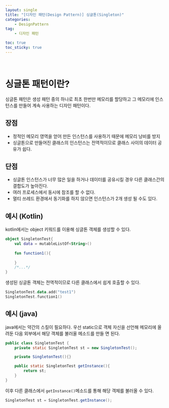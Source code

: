 ```yaml
---
layout: single
title: "[디자인 패턴(Design Pattern)] 싱글톤(Singleton)"
categories: 
    - DesignPattern
tag:
    - 디자인 패턴

toc: true
toc_sticky: true
---
```


<br>

# 싱글톤 패턴이란?
싱글톤 패턴은 생성 패턴 중의 하나로 최초 한번만 메모리를 할당하고 그 메모리에 인스턴스를 만들어 계속 사용하는 디자인 패턴이다.

## 장점
- 정적인 메모리 영역을 얻어 만든 인스턴스를 사용하기 때문에 메모리 낭비를 방지
- 싱글톤으로 만들어진 클래스의 인스턴스는 전역적이므로 클래스 사이의 데이터 공유가 쉽다.

## 단점
- 싱글톤 인스턴스가 너무 많은 일을 하거나 데이터를 공유시킬 경우 다른 클래스간의 결합도가 높아진다.
- 여러 프로세스에서 동시에 참조를 할 수 없다.
- 멀티 쓰레드 환경에서 동기화를 하지 않으면 인스턴스가 2개 생성 될 수도 있다.

## 예시 (Kotlin)
kotlin에서는 object 키워드를 이용해 싱글톤 객체를 생성할 수 있다.

```kotlin
object SingletonTest{
    val data = mutableListOf<String>()
    
    fun function1(){
        
    }
    /*...*/
}
```

생성된 싱글톤 객체는 전역적이므로 다른 클래스에서 쉽게 호출할 수 있다.

```kotlin
SingletonTest.data.add("test1")
SingletonTest.function1()
```

## 예시 (java)
java에서는 약간의 스킬이 필요하다. 우선 static으로 객체 자신을 선언해 메모리에 올려둔 다음 외부에서 해당 객체를 불러올 메소드를 만들 면 된다. 

```java
public class SingletonTest {
    private static SingletonTest st = new SingletonTest();

    private SingletonTest(){}

    public static SingletonTest getInstance(){
        return st;
    }
}
```
이후 다른 클래스에서 `getInstance()`메소드를 통해 해당 객체를 불러올 수 있다.
```java
SingletonTest st = SingletonTest.getInstance();
```